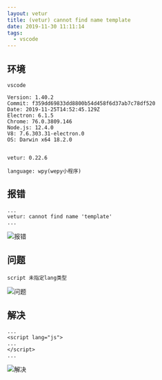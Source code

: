 ```yaml
---
layout: vetur
title: (vetur) cannot find name template
date: 2019-11-30 11:11:14
tags:
  - vscode
---
```


## 环境

```
vscode

Version: 1.40.2
Commit: f359dd69833dd8800b54d458f6d37ab7c78df520
Date: 2019-11-25T14:52:45.129Z
Electron: 6.1.5
Chrome: 76.0.3809.146
Node.js: 12.4.0
V8: 7.6.303.31-electron.0
OS: Darwin x64 18.2.0


vetur: 0.22.6

language: wpy(wepy小程序)
```

## 报错

```
...
vetur: cannot find name 'template'
...

```

![报错](http://imgs.afacode.top/WechatIMG22-2019113011147.png)

## 问题

```
script 未指定lang类型
```

![问题](http://imgs.afacode.top/WechatIMG23-20191130111418.png)

## 解决

```
...
<script lang="js">
...
</script>
...
```

![解决](http://imgs.afacode.top/WechatIMG24-20191130111425.png)
